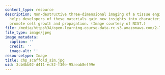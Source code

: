 ```yaml
---
content_type: resource
description: Non-destructive three-dimensional imaging of a tissue engineering scaffold
  helps developers of these materials gain new insights into characteristics that
  promote cell growth and propagation. (Image courtesy of NIST.)
file: /media/https%3A/open-learning-course-data-rc.s3.amazonaws.com/2-782j-design-of-medical-devices-and-implants-spring-2006/3cb4bb02d411ec52f30e95aeab8ef99e_chp_scaffold_sim.jpg
file_type: image/jpeg
image_metadata:
  caption: ''
  credit: ''
  image-alt: ''
resourcetype: Image
title: chp_scaffold_sim.jpg
uid: 3cb4bb02-d411-ec52-f30e-95aeab8ef99e
---
```

